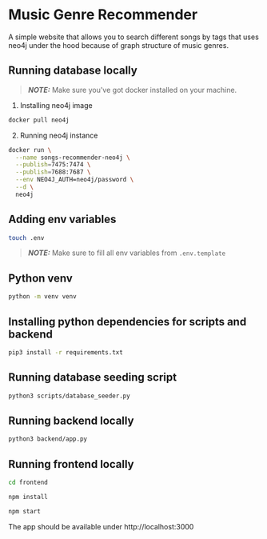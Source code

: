 # Music Genre Recommender

A simple website that allows you to search different songs by tags that uses neo4j under the hood because of graph structure of music genres.

## Running database locally

> **_NOTE:_**  Make sure you've got docker installed on your machine.

1. Installing neo4j image 

```bash
docker pull neo4j
```

2. Running neo4j instance

```bash
docker run \
  --name songs-recommender-neo4j \
  --publish=7475:7474 \
  --publish=7688:7687 \
  --env NEO4J_AUTH=neo4j/password \
  --d \
  neo4j
```

## Adding env variables
```bash
touch .env
```
> **_NOTE:_**  Make sure to fill all env variables from `.env.template`

## Python venv

```bash
python -m venv venv
```

## Installing python dependencies for scripts and backend

```bash
pip3 install -r requirements.txt
```

## Running database seeding script

```bash
python3 scripts/database_seeder.py
```

## Running backend locally

```bash
python3 backend/app.py
```

## Running frontend locally

```bash
cd frontend
```

```bash
npm install
```

```bash
npm start
```

The app should be available under http://localhost:3000



